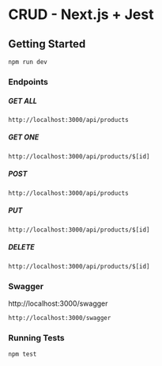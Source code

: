 # CRUD - Next.js + Jest

## Getting Started

```
npm run dev
```

### Endpoints

##### GET ALL

```
http://localhost:3000/api/products
```

##### GET ONE

```
http://localhost:3000/api/products/$[id]
```

##### POST

```
http://localhost:3000/api/products
```

##### PUT

```
http://localhost:3000/api/products/$[id]
```

##### DELETE

```
http://localhost:3000/api/products/$[id]
```

### Swagger

http://localhost:3000/swagger

```
http://localhost:3000/swagger
```

### Running Tests

```
npm test
```
